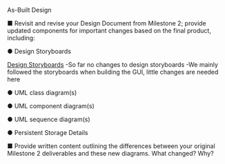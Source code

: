 As-Built Design

■ Revisit and revise your Design Document from Milestone 2; provide updated
components for important changes based on the final product, including:

● Design Storyboards


[Design Storyboards](/Design/Design-Storyboards)
-So far no changes to design storyboards
-We mainly followed the storyboards when building the GUI, little changes are needed here

● UML class diagram(s)

● UML component diagram(s)

● UML sequence diagram(s)

● Persistent Storage Details

■ Provide written content outlining the differences between your original Milestone 2 deliverables and these new diagrams. What changed? Why?